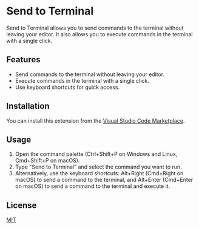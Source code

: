 # Send to Terminal

Send to Terminal allows you to send commands to the terminal without leaving your editor. It also allows you to execute commands in the terminal with a single click.

## Features

- Send commands to the terminal without leaving your editor.
- Execute commands in the terminal with a single click.
- Use keyboard shortcuts for quick access.

## Installation

You can install this extension from the [Visual Studio Code Marketplace](https://marketplace.visualstudio.com/items?itemName=ibexCode.send-to-terminal-pro).

## Usage

1. Open the command palette (Ctrl+Shift+P on Windows and Linux, Cmd+Shift+P on macOS).
2. Type "Send to Terminal" and select the command you want to run.
3. Alternatively, use the keyboard shortcuts: Alt+Right (Cmd+Right on macOS) to send a command to the terminal, and Alt+Enter (Cmd+Enter on macOS) to send a command to the terminal and execute it.

## License

[MIT](LICENSE)